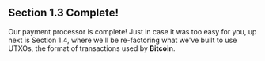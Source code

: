 ## Section 1.3 Complete!

Our payment processor is complete! Just in case it was too easy for you, up next is Section 1.4, where we'll be re-factoring what we've built to use UTXOs, the format of transactions used by **Bitcoin**. 